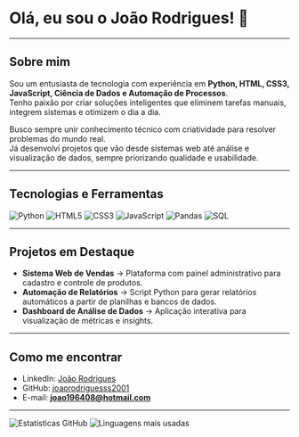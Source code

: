 # Olá, eu sou o João Rodrigues! 👋


---

## Sobre mim
Sou um entusiasta de tecnologia com experiência em **Python, HTML, CSS3, JavaScript, Ciência de Dados e Automação de Processos**.  
Tenho paixão por criar soluções inteligentes que eliminem tarefas manuais, integrem sistemas e otimizem o dia a dia.

Busco sempre unir conhecimento técnico com criatividade para resolver problemas do mundo real.  
Já desenvolvi projetos que vão desde sistemas web até análise e visualização de dados, sempre priorizando qualidade e usabilidade.

---

##  Tecnologias e Ferramentas
![Python](https://img.shields.io/badge/-Python-3776AB?style=flat-square&logo=python&logoColor=white)
![HTML5](https://img.shields.io/badge/-HTML5-E34F26?style=flat-square&logo=html5&logoColor=white)
![CSS3](https://img.shields.io/badge/-CSS3-1572B6?style=flat-square&logo=css3&logoColor=white)
![JavaScript](https://img.shields.io/badge/-JavaScript-F7DF1E?style=flat-square&logo=javascript&logoColor=black)
![Pandas](https://img.shields.io/badge/-Pandas-150458?style=flat-square&logo=pandas&logoColor=white)
![SQL](https://img.shields.io/badge/-SQL-4479A1?style=flat-square&logo=mysql&logoColor=white)

---

##  Projetos em Destaque
- **Sistema Web de Vendas** → Plataforma com painel administrativo para cadastro e controle de produtos.
- **Automação de Relatórios** → Script Python para gerar relatórios automáticos a partir de planilhas e bancos de dados.
- **Dashboard de Análise de Dados** → Aplicação interativa para visualização de métricas e insights.

---

##  Como me encontrar
- LinkedIn: [João Rodrigues](https://www.linkedin.com/in/joaorodrigues-dev/)
- GitHub: [joaorodriguesss2001](https://github.com/joaorodriguesss2001)
- E-mail: **joao196408@hotmail.com**

---

![Estatísticas GitHub](https://github-readme-stats.vercel.app/api?username=joaorodriguesss2001&show_icons=true&theme=radical)
![Linguagens mais usadas](https://github-readme-stats.vercel.app/api/top-langs/?username=joaorodriguesss2001&layout=compact&theme=radical)
